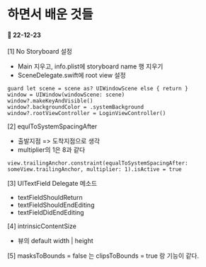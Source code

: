 # 하면서 배운 것들

#### 🥑 22-12-23

[1] No Storyboard 설정
- Main 지우고, info.plist에 storyboard name 행 지우기
- SceneDelegate.swift에 root view 설정
```
guard let scene = scene as? UIWindowScene else { return }
window = UIWindow(windowScene: scene)
window?.makeKeyAndVisible()
window?.backgroundColor = .systemBackground
window?.rootViewController = LoginViewController()
```
[2] equlToSystemSpacingAfter
- 출발지점 => 도착지점으로 생각
- multiplier의 1은 8과 같다
```
view.trailingAnchor.constraint(equalToSystemSpacingAfter: someView.trailingAnchor, multiplier: 1).isActive = true
```

[3] UITextField Delegate 메소드
- textFieldShouldReturn
- textFieldShouldEndEditing
- textFieldDidEndEditing

[4] intrinsicContentSize
- 뷰의 default width | height

[5] masksToBounds = false 는 clipsToBounds = true 랑 기능이 같다.
